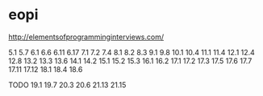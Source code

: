 # eopi
http://elementsofprogramminginterviews.com/


5.1 5.7
6.1 6.6 6.11 6.17
7.1 7.2 7.4
8.1 8.2 8.3
9.1 9.8
10.1 10.4
11.1 11.4
12.1 12.4 12.8
13.2 13.3 13.6
14.1 14.2
15.1 15.2 15.3
16.1 16.2
17.1 17.2 17.3 17.5 17.6 17.7 17.11 17.12
18.1 18.4 18.6


TODO
19.1 19.7
20.3 20.6
21.13 21.15
